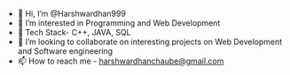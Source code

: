 - 👋 Hi, I’m @Harshwardhan999
- 👀 I’m interested in Programming and Web Development
- 🌱 Tech Stack- C++, JAVA, SQL
- 💞️ I’m looking to collaborate on interesting projects on Web Development and Software engineering
- 📫 How to reach me - harshwardhanchaube@gmail.com

<!---
Harshwardhan999/Harshwardhan999 is a ✨ special ✨ repository because its `README.md` (this file) appears on your GitHub profile.
You can click the Preview link to take a look at your changes.
--->
